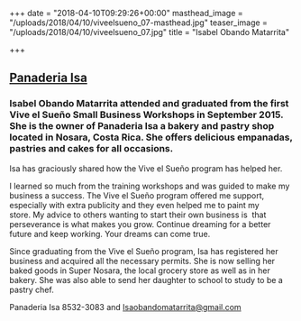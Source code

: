 +++
date = "2018-04-10T09:29:26+00:00"
masthead_image = "/uploads/2018/04/10/viveelsueno_07-masthead.jpg"
teaser_image = "/uploads/2018/04/10/viveelsueno_07.jpg"
title = "Isabel Obando Matarrita"

+++
## [Panaderia Isa](https://www.facebook.com/isapanaderia/)

### Isabel Obando Matarrita attended and graduated from the first Vive el Sueño Small Business Workshops in September 2015. She is the owner of Panaderia Isa a bakery and pastry shop located in Nosara, Costa Rica. She offers delicious empanadas, pastries and cakes for all occasions.

Isa has graciously shared how the Vive el Sueño program has helped her.

I learned so much from the training workshops and was guided to make my business a success. The Vive el Sueño program offered me support, especially with extra publicity and they even helped me to paint my store. My advice to others wanting to start their own business is  that perseverance is what makes you grow. Continue dreaming for a better future and keep working. Your dreams can come true.

Since graduating from the Vive el Sueño program, Isa has registered her business and acquired all the necessary permits. She is now selling her baked goods in Super Nosara, the local grocery store as well as in her bakery. She was also able to send her daughter to school to study to be a pastry chef.

Panaderia Isa 8532-3083 and Isaobandomatarrita@gmail.com